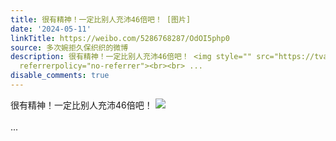 ```yaml
---
title: 很有精神！一定比别人充沛46倍吧！ [图片]
date: '2024-05-11'
linkTitle: https://weibo.com/5286768287/OdOI5php0
source: 多次婉拒久保织织的微博
description: 很有精神！一定比别人充沛46倍吧！ <img style="" src="https://tvax2.sinaimg.cn/large/005LMJWfgy1hpltcvtv8nj31hc0u0tbd.jpg"
  referrerpolicy="no-referrer"><br><br> ...
disable_comments: true
---
```

很有精神！一定比别人充沛46倍吧！ <img style="" src="https://tvax2.sinaimg.cn/large/005LMJWfgy1hpltcvtv8nj31hc0u0tbd.jpg" referrerpolicy="no-referrer"><br><br> ...